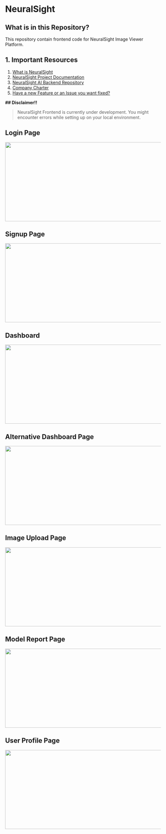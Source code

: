 # NeuralSight
## What is in this Repository?
This repository contain frontend code for NeuralSight Image Viewer Platform.


## 1. Important Resources
1. [What is NeuralSight](https://github.com/NeuralSight/Get-to-Understand-NeuralSight-AI)
2. [NeuralSight Project Documentation](https://neuralsight.github.io/NeuralSight_Docs/)
3. [NeuralSight AI Backend Repository](https://github.com/NeuralSight/NeuralSight_AI)
4. [Company Charter](https://github.com/NeuralSight/NeuralSight_Docs)
5. [Have a new Feature or an Issue you want fixed?](https://github.com/NeuralSight/NeuralSight_AI/tree/main/.github/ISSUE_TEMPLATE)


<b>## Disclaimer!!</b>
> NeuralSight Frontend is currently under development. You might encounter errors while setting up on your local environment.


## Login Page
<img align="centre" src="https://github.com/NeuralSight/NeuralSight_AI/blob/main/images/login.png" width="840" height="256" />

## Signup Page
<img align="centre" src="https://github.com/NeuralSight/NeuralSight_AI/blob/main/images/signup.png" width="840" height="256" />


## Dashboard
<img align="centre" src="https://github.com/NeuralSight/NeuralSight_AI/blob/main/images/dashboard.png" width="840" height="256" />

## Alternative Dashboard Page
<img align="centre" src="https://github.com/NeuralSight/NeuralSight_AI/blob/main/images/dashboard2.png" width="840" height="256" />

## Image Upload Page
<img align="centre" src="https://github.com/NeuralSight/NeuralSight_AI/blob/main/images/upload-image.png" width="840" height="256" />


## Model Report Page
<img align="centre" src="https://github.com/NeuralSight/NeuralSight_AI/blob/main/images/model-report.png" width="840" height="256" />


## User Profile Page
<img align="centre" src="https://github.com/NeuralSight/NeuralSight_AI/blob/main/images/user-profile.png" width="840" height="256" />
